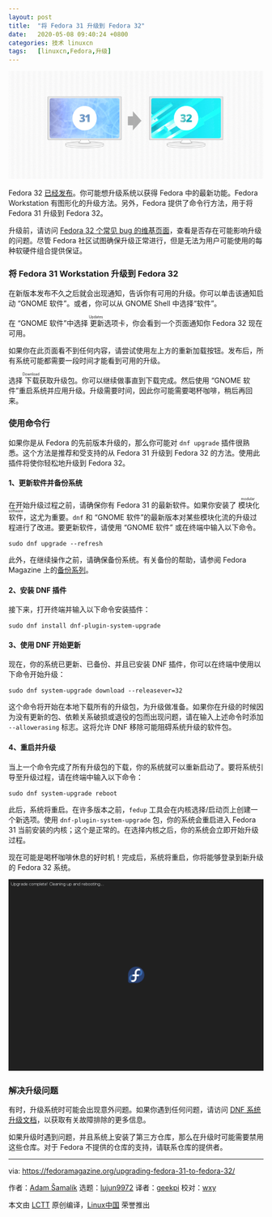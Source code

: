 ```yaml
---
layout: post
title:	"将 Fedora 31 升级到 Fedora 32"
date:	2020-05-08 09:40:24 +0800 
categories:	技术 linuxcn 
tags:	[linuxcn,Fedora,升级]
---
```



![](/Asserts/Images/album/202005/08/094029mlse7bs2pip6g87s.png)


Fedora 32 [已经发布](/article-12164-1.html)。你可能想升级系统以获得 Fedora 中的最新功能。Fedora Workstation 有图形化的升级方法。另外，Fedora 提供了命令行方法，用于将 Fedora 31 升级到 Fedora 32。


升级前，请访问 [Fedora 32 个常见 bug 的维基页面](https://fedoraproject.org/wiki/Common_F32_bugs)，查看是否存在可能影响升级的问题。尽管 Fedora 社区试图确保升级正常进行，但是无法为用户可能使用的每种软硬件组合提供保证。


### 将 Fedora 31 Workstation 升级到 Fedora 32


在新版本发布不久之后就会出现通知，告诉你有可用的升级。你可以单击该通知启动 “GNOME 软件”。或者，你可以从 GNOME Shell 中选择“软件”。


在 “GNOME 软件”中选择<ruby> 更新 <rt>  Updates </rt></ruby>选项卡，你会看到一个页面通知你 Fedora 32 现在可用。


如果你在此页面看不到任何内容，请尝试使用左上方的重新加载按钮。发布后，所有系统可能都需要一段时间才能看到可用的升级。


选择<ruby> 下载 <rt>  Download </rt></ruby>获取升级包。你可以继续做事直到下载完成。然后使用 “GNOME 软件”重启系统并应用升级。升级需要时间，因此你可能需要喝杯咖啡，稍后再回来。


### 使用命令行


如果你是从 Fedora 的先前版本升级的，那么你可能对 `dnf upgrade` 插件很熟悉。这个方法是推荐和受支持的从 Fedora 31 升级到 Fedora 32 的方法。使用此插件将使你轻松地升级到 Fedora 32。


#### 1、更新软件并备份系统


在开始升级过程之前，请确保你有 Fedora 31 的最新软件。如果你安装了<ruby> 模块化软件 <rt>  modular software </rt></ruby>，这尤为重要。`dnf` 和 “GNOME 软件”的最新版本对某些模块化流的升级过程进行了改进。要更新软件，请使用 “GNOME 软件” 或在终端中输入以下命令。



```
sudo dnf upgrade --refresh
```

此外，在继续操作之前，请确保备份系统。有关备份的帮助，请参阅 Fedora Magazine 上的[备份系列](https://fedoramagazine.org/taking-smart-backups-duplicity/)。


#### 2、安装 DNF 插件


接下来，打开终端并输入以下命令安装插件：



```
sudo dnf install dnf-plugin-system-upgrade
```

#### 3、使用 DNF 开始更新


现在，你的系统已更新、已备份、并且已安装 DNF 插件，你可以在终端中使用以下命令开始升级：



```
sudo dnf system-upgrade download --releasever=32
```

这个命令将开始在本地下载所有的升级包，为升级做准备。如果你在升级的时候因为没有更新的包、依赖关系破损或退役的包而出现问题，请在输入上述命令时添加 `--allowerasing` 标志。这将允许 DNF 移除可能阻碍系统升级的软件包。


#### 4、重启并升级


当上一个命令完成了所有升级包的下载，你的系统就可以重新启动了。要将系统引导至升级过程，请在终端中输入以下命令：



```
sudo dnf system-upgrade reboot
```

此后，系统将重启。在许多版本之前，`fedup` 工具会在内核选择/启动页上创建一个新选项。使用 `dnf-plugin-system-upgrade` 包，你的系统会重启进入 Fedora 31 当前安装的内核；这个是正常的。在选择内核之后，你的系统会立即开始升级过程。


现在可能是喝杯咖啡休息的好时机！完成后，系统将重启，你将能够登录到新升级的 Fedora 32 系统。


![](/Asserts/Images/album/202005/08/094031hkrz75fe7oxrgtde.png)


### 解决升级问题


有时，升级系统时可能会出现意外问题。如果你遇到任何问题，请访问 [DNF 系统升级文档](https://docs.fedoraproject.org/en-US/quick-docs/dnf-system-upgrade/#Resolving_post-upgrade_issues)，以获取有关故障排除的更多信息。


如果升级时遇到问题，并且系统上安装了第三方仓库，那么在升级时可能需要禁用这些仓库。对于 Fedora 不提供的仓库的支持，请联系仓库的提供者。




---


via: <https://fedoramagazine.org/upgrading-fedora-31-to-fedora-32/>


作者：[Adam Šamalík](https://fedoramagazine.org/author/asamalik/) 选题：[lujun9972](https://github.com/lujun9972) 译者：[geekpi](https://github.com/geekpi) 校对：[wxy](https://github.com/wxy)


本文由 [LCTT](https://github.com/LCTT/TranslateProject) 原创编译，[Linux中国](https://linux.cn/) 荣誉推出
